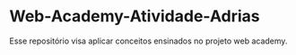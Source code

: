 # Web-Academy-Atividade-Adrias
Esse repositório visa aplicar conceitos ensinados no projeto web academy.
